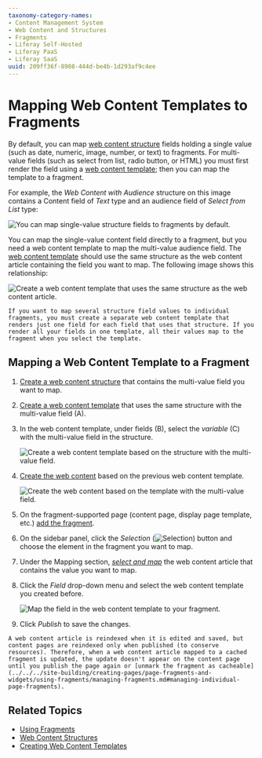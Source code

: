 ```yaml
---
taxonomy-category-names:
- Content Management System
- Web Content and Structures
- Fragments
- Liferay Self-Hosted
- Liferay PaaS
- Liferay SaaS
uuid: 209ff36f-8908-444d-be4b-1d293af9c4ee
---
```

# Mapping Web Content Templates to Fragments
<!--TASK: Relocate to section on Web Content Templates, since this is done on the Web Content side. -->
By default, you can map [web content structure](../../../content-authoring-and-management/web-content/web-content-structures.md) fields holding a single value (such as date, numeric, image, number, or text) to fragments. For multi-value fields (such as select from list, radio button, or HTML) you must first render the field using a [web content template](../../../content-authoring-and-management/web-content/web-content-templates/creating-web-content-templates.md); then you can map the template to a fragment.

For example, the *Web Content with Audience* structure on this image contains a Content field of *Text* type and an audience field of *Select from List* type:

![You can map single-value structure fields to fragments by default.](./mapping-web-content-templates-to-fragments/images/01.png)

You can map the single-value content field directly to a fragment, but you need a web content template to map the multi-value audience field. The [web content template](../../../content-authoring-and-management/web-content/web-content-templates/creating-web-content-templates.md) should use the same structure as the web content article containing the field you want to map. The following image shows this relationship:

![Create a web content template that uses the same structure as the web content article.](./mapping-web-content-templates-to-fragments/images/02.png)

```{note}
If you want to map several structure field values to individual fragments, you must create a separate web content template that renders just one field for each field that uses that structure. If you render all your fields in one template, all their values map to the fragment when you select the template.
```

## Mapping a Web Content Template to a Fragment

1. [Create a web content structure](../../../content-authoring-and-management/web-content/web-content-structures/creating-structures.md) that contains the multi-value field you want to map.

1. [Create a web content template](../../../content-authoring-and-management/web-content/web-content-templates/creating-web-content-templates.md) that uses the same structure with the multi-value field (A).

1. In the web content template, under fields (B), select the *variable* (C) with the multi-value field in the structure.

    ![Create a web content template based on the structure with the multi-value field.](./mapping-web-content-templates-to-fragments/images/03.png)

1. [Create the web content](../../../content-authoring-and-management/web-content/web-content-articles/creating-web-content-articles.md) based on the previous web content template.

    ![Create the web content based on the template with the multi-value field.](./mapping-web-content-templates-to-fragments/images/04.png)

1. On the fragment-supported page (content page, display page template, etc.) [add the fragment](../../../site-building/creating-pages/using-content-pages/adding-elements-to-content-pages.md).

1. On the sidebar panel, click the *Selection* (![Selection](../../../images/icon-pages-tree.png)) button and choose the element in the fragment you want to map.

1. Under the Mapping section, [*select and map*](../../../site-building/creating-pages/page-fragments-and-widgets/using-fragments/configuring-fragments/fragment-sub-elements-reference.md#mapping-settings) the web content article that contains the value you want to map.

1. Click the *Field* drop-down menu and select the web content template you created before.

   ![Map the field in the web content template to your fragment.](./mapping-web-content-templates-to-fragments/images/05.png)

1. Click *Publish* to save the changes.

```{warning}
A web content article is reindexed when it is edited and saved, but content pages are reindexed only when published (to conserve resources). Therefore, when a web content article mapped to a cached fragment is updated, the update doesn't appear on the content page until you publish the page again or [unmark the fragment as cacheable](../../../site-building/creating-pages/page-fragments-and-widgets/using-fragments/managing-fragments.md#managing-individual-page-fragments).
```

## Related Topics

- [Using Fragments](../../../site-building/creating-pages/page-fragments-and-widgets/using-fragments.md)
- [Web Content Structures](../web-content-structures.md)
- [Creating Web Content Templates](../../../content-authoring-and-management/web-content/web-content-templates/creating-web-content-templates.md)
